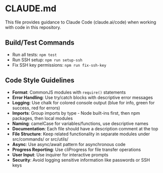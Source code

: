 # CLAUDE.md

This file provides guidance to Claude Code (claude.ai/code) when working with code in this repository.

## Build/Test Commands
- Run all tests: `npm test`
- Run SSH setup: `npm run setup-ssh`
- Fix SSH key permissions: `npm run fix-ssh-key`

## Code Style Guidelines
- **Format**: CommonJS modules with `require()` statements
- **Error Handling**: Use try/catch blocks with descriptive error messages
- **Logging**: Use chalk for colored console output (blue for info, green for success, red for errors)
- **Imports**: Group imports by type - Node built-ins first, then npm packages, then local modules
- **Naming**: camelCase for variables/functions, use descriptive names
- **Documentation**: Each file should have a description comment at the top
- **File Structure**: Keep related functionality in separate modules under src/commands/ or src/utils/
- **Async**: Use async/await pattern for asynchronous code
- **Progress Reporting**: Use cliProgress for file transfer operations
- **User Input**: Use inquirer for interactive prompts
- **Security**: Avoid logging sensitive information like passwords or SSH keys